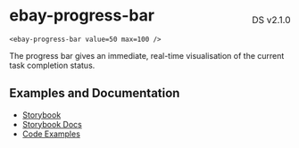 <h1 style='display: flex; justify-content: space-between; align-items: center;'>
    <span>
        ebay-progress-bar
    </span>
    <span style='font-weight: normal; font-size: medium; margin-bottom: -15px;'>
        DS v2.1.0
    </span>
</h1>

```marko
<ebay-progress-bar value=50 max=100 />
```

The progress bar gives an immediate, real-time visualisation of the current task completion status.

## Examples and Documentation

-   [Storybook](https://ebay.github.io/ebayui-core/?path=/story/progress-ebay-progress-bar)
-   [Storybook Docs](https://ebay.github.io/ebayui-core/?path=/docs/progress-ebay-progress-bar)
-   [Code Examples](https://github.com/eBay/ebayui-core/tree/master/src/components/ebay-progress-bar/examples)
